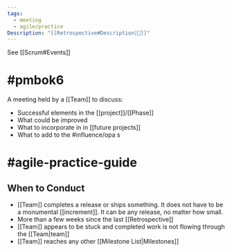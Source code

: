```yaml
---
tags:
  - meeting
  - agile/practice
Description: "[[Retrospective#Description|📝]]"
---
```

See [[Scrum#Events]]
# #pmbok6 
A meeting held by a [[Team]] to discuss:
- Successful elements in the [[project]]/[[Phase]]
- What could be improved
- What to incorporate in in [[future projects]]
- What to add to the #influence/opa s

# #agile-practice-guide 
## When to Conduct
- [[Team]] completes a release or ships something. It does not have to be a monumental [[increment]]. It can be any release, no matter how small.
- More than a few weeks since the last [[Retrospective]]
- [[Team]] appears to be stuck and completed work is not flowing through the [[Team|team]]
- [[Team]] reaches any other [[Milestone List|Milestones]]